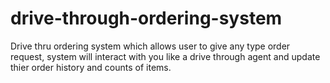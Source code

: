 # drive-through-ordering-system
Drive thru ordering system which allows user to give any type order request, system will interact with you like a drive through agent and update thier order history and counts of items.
